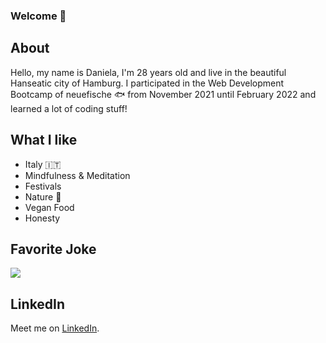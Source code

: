 ### Welcome 👋

<!--
**danielab93/danielab93** is a ✨ _special_ ✨ repository because its `README.md` (this file) appears on your GitHub profile.

Here are some ideas to get you started:

- 🔭 I’m currently working on ...
- 🌱 I’m currently learning ...
- 👯 I’m looking to collaborate on ...
- 🤔 I’m looking for help with ...
- 💬 Ask me about ...
- 📫 How to reach me: ...
- 😄 Pronouns: ...
- ⚡ Fun fact: ...
-->

## About
Hello, my name is Daniela, I'm 28 years old and live in the beautiful Hanseatic city of Hamburg. I participated in the Web Development Bootcamp of neuefische :fish: from November 2021 until February 2022 and learned a lot of coding stuff!  

## What I like
- Italy :it:
- Mindfulness & Meditation 
- Festivals
- Nature :leaves:
- Vegan Food
- Honesty

## Favorite Joke
<img src="https://img-9gag-fun.9cache.com/photo/awMoVQB_460s.jpg">

## LinkedIn
Meet me on [LinkedIn](https://de.linkedin.com/in/daniela-blase).



